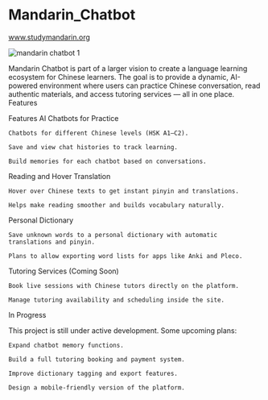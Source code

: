 # Mandarin_Chatbot

www.studymandarin.org


![mandarin chatbot 1](https://github.com/user-attachments/assets/b16c9e97-ce2a-4bba-a2bd-01b38918e9cf)

Mandarin Chatbot is part of a larger vision to create a language learning ecosystem for Chinese learners.
The goal is to provide a dynamic, AI-powered environment where users can practice Chinese conversation, read authentic materials, and access tutoring services — all in one place.
Features

Features
AI Chatbots for Practice

    Chatbots for different Chinese levels (HSK A1–C2).

    Save and view chat histories to track learning.

    Build memories for each chatbot based on conversations.

Reading and Hover Translation

    Hover over Chinese texts to get instant pinyin and translations.

    Helps make reading smoother and builds vocabulary naturally.

Personal Dictionary

    Save unknown words to a personal dictionary with automatic translations and pinyin.

    Plans to allow exporting word lists for apps like Anki and Pleco.

Tutoring Services (Coming Soon)

    Book live sessions with Chinese tutors directly on the platform.

    Manage tutoring availability and scheduling inside the site.

In Progress

This project is still under active development.
Some upcoming plans:

    Expand chatbot memory functions.

    Build a full tutoring booking and payment system.

    Improve dictionary tagging and export features.

    Design a mobile-friendly version of the platform.



